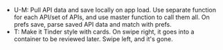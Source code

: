 - U-M:
    Pull API data and save locally on app load. Use separate function for each API/set of APIs, and use master function to call them all.
    On prefs save, parse saved API data and match with prefs. 
- T: Make it Tinder style with cards. On swipe right, it goes into a container to be reviewed later. Swipe left, and it's gone.
